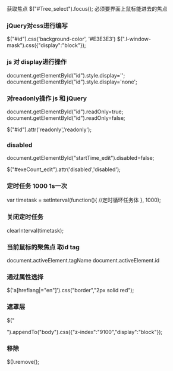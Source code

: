 获取焦点 $("#Tree_select").focus(); 必须要界面上鼠标能进去的焦点

### jQuery对css进行编写
$("#id").css('background-color', '#E3E3E3')
$(".l-window-mask").css({"display":"block"});

### js 对 display进行操作
document.getElementById("id").style.display='';
document.getElementById("id").style.display='none';

### 对readonly操作 js 和 jQuery
document.getElementById("id").readOnly=true;
document.getElementById("id").readOnly=false;

$("#id").attr('readonly','readonly');

### disabled
document.getElementById("startTime_edit").disabled=false;

$("#exeCount_edit").attr('disabled','disabled');


### 定时任务 1000 1s一次
var timetask = setInterval(function(){
	//定时循环任务体
}, 1000);

### 关闭定时任务
clearInterval(timetask);


### 当前鼠标的聚焦点 取id tag
document.activeElement.tagName
document.activeElement.id

### 通过属性选择
 $('a[hreflang|="en"]').css("border","2px solid red");


### 遮罩层
$("<div id='l-window-mask_treeselect' class='l-window-mask'></div>").appendTo("body").css({"z-index":"9100","display":"block"});

### 移除
$().remove();
